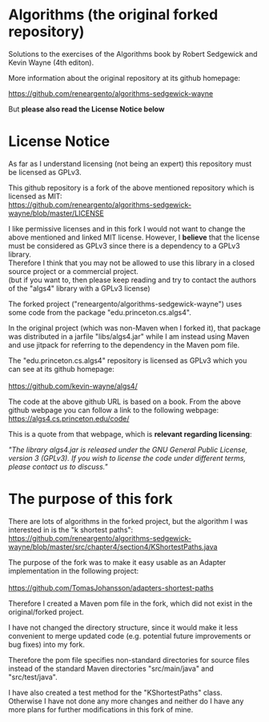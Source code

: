 # Algorithms (the original forked repository)
Solutions to the exercises of the Algorithms book by Robert Sedgewick and Kevin Wayne (4th editon).

More information about the original repository at its github homepage:

<https://github.com/reneargento/algorithms-sedgewick-wayne>

But **please also read the License Notice below** 

# License Notice
As far as I understand licensing (not being an expert) this repository must be licensed as GPLv3.

This github repository is a fork of the above mentioned repository which is licensed as MIT:<br>
<https://github.com/reneargento/algorithms-sedgewick-wayne/blob/master/LICENSE>

I like permissive licenses and in this fork I would not want to change the above mentioned and linked MIT license.
However, I **believe** that the license must be considered as GPLv3 since there is a dependency to a GPLv3 library.<br>
Therefore I think that you may not be allowed to use this library in a closed source project or a commercial project.  
(but if you want to, then please keep reading and try to contact the authors of the "algs4" library with a GPLv3 license)  

The forked project ("reneargento/algorithms-sedgewick-wayne") uses some code from the package "edu.princeton.cs.algs4".

In the original project (which was non-Maven when I forked it), that package was distributed in a jarfile "libs/algs4.jar" while I am instead using Maven and use jitpack for referring to the dependency in the Maven pom file.

The "edu.princeton.cs.algs4" repository is licensed as GPLv3 which you can see at its github homepage:<br>     
<https://github.com/kevin-wayne/algs4/>   

The code at the above github URL is based on a book.
From the above github webpage you can follow a link to the following webpage:<br>
<https://algs4.cs.princeton.edu/code/>

This is a quote from that webpage, which is **relevant regarding licensing**:

*"The library algs4.jar is released under the GNU General Public License, version 3 (GPLv3). If you wish to license the code under different terms, please contact us to discuss."*

# The purpose of this fork
There are lots of algorithms in the forked project, but the algorithm I was interested in is the "k shortest paths":<br>
<https://github.com/reneargento/algorithms-sedgewick-wayne/blob/master/src/chapter4/section4/KShortestPaths.java>

The purpose of the fork was to make it easy usable as an Adapter implementation in the following project:<br>  
<https://github.com/TomasJohansson/adapters-shortest-paths>

Therefore I created a Maven pom file in the fork, which did not exist in the original/forked project.

I have not changed the directory structure, since it would make it less convenient to merge updated code (e.g. potential future improvements or bug fixes) into my fork. 

Therefore the pom file specifies non-standard directories for source files instead of the standard Maven directories "src/main/java" and "src/test/java".

I have also created a test method for the "KShortestPaths" class.<br>
Otherwise I have not done any more changes and neither do I have any more plans for further modifications in this fork of mine.   
